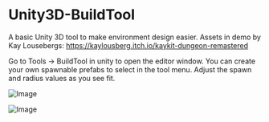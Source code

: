# Unity3D-BuildTool

A basic Unity 3D tool to make environment design easier.
Assets in demo by Kay Lousebergs: https://kaylousberg.itch.io/kaykit-dungeon-remastered

Go to Tools -> BuildTool in unity to open the editor window.
You can create your own spawnable prefabs to select in the tool menu.
Adjust the spawn and radius values as you see fit.

![Image](https://github.com/canuniverse/Flea-Market/assets/89586052/489707b3-c9e3-4cfc-bfff-4fee181040c2)

![Image](https://github.com/canuniverse/Flea-Market/assets/89586052/e0b59426-4586-4184-824f-fbb2d2d203fa)

